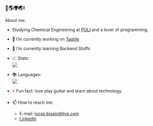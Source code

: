 ### 👋🌎🌍🌏!

About me:

- Studying Chemical Engineering at [POLI](https://www.poli.usp.br/) and a lover of programming.
- 🔭 I’m currently working on [Taqtile](www.taqtile.com.br)
- 🌱 I’m currently learning Backend Stuffs
- 📈 Stats: </br><img src="https://github-readme-stats.vercel.app/api?username=LucasGobatto&show_icons=true&theme=tokyonight">
- 📚 Languages: </br><img src="https://github-readme-stats.vercel.app/api/top-langs/?username=LucasGobatto&layout=compact">

- ⚡ Fun fact: love play guitar and learn about technology.

- 📫 How to reach me:
    * E-mail: lucas.bisaio@live.com
    * [LinkedIn](www.linkedin.com/in/lucas-gobatto-bisaio)
